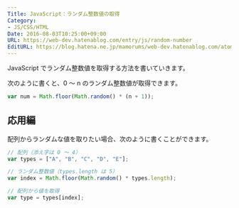 ```yaml
---
Title: JavaScript：ランダム整数値の取得
Category:
- JS/CSS/HTML
Date: 2016-08-03T10:25:00+09:00
URL: https://web-dev.hatenablog.com/entry/js/random-number
EditURL: https://blog.hatena.ne.jp/mamorums/web-dev.hatenablog.com/atom/entry/10328749687178876869
---
```


JavaScript でランダム整数値を取得する方法を書いていきます。

次のように書くと、0 ～ n のランダム整数値が取得できます。

```javascript
var num = Math.floor(Math.random() * (n + 1));
```

## 応用編
配列からランダムな値を取りたい場合、次のように書くことができます。

```javascript
// 配列（添え字は 0 ～ 4）
var types = ["A", "B", "C", "D", "E"];

// ランダム整数値（types.length は 5）
var index = Math.floor(Math.random() * types.length);

// 配列から値を取得
var type = types[index];	
```
